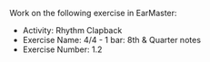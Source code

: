 Work on the following exercise in EarMaster:
- Activity: Rhythm Clapback
- Exercise Name: 4/4 - 1 bar: 8th & Quarter notes
- Exercise Number: 1.2
